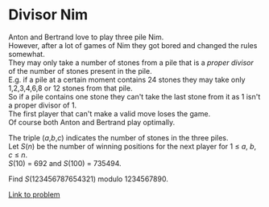 # Divisor Nim

<p>
Anton and Bertrand love to play three pile Nim.<br />
However, after a lot of games of Nim they got bored and changed the rules somewhat.<br />
They may only take a number of stones from a pile that is a <dfn title="a proper divisor of n is a divisor of n smaller than n">proper divisor</dfn> of the number of stones present in the pile.<br /> E.g. if a pile at a certain moment contains 24 stones they may take only 1,2,3,4,6,8 or 12 stones from that pile.<br />
So if a pile contains one stone they can't take the last stone from it as 1 isn't a proper divisor of 1.<br />
The first player that can't make a valid move loses the game.<br />
Of course both Anton and Bertrand play optimally.</p>
<p>
The triple (<var>a</var>,<var>b</var>,<var>c</var>) indicates the number of stones in the three piles.<br />
Let <var>S</var>(<var>n</var>) be the number of winning positions for the next player for 1 ≤ <var>a</var>, <var>b</var>, <var>c</var> ≤ <var>n</var>.<br /><var>S</var>(10) = 692 and <var>S</var>(100) = 735494.</p>
<p>
Find <var>S</var>(123456787654321) modulo 1234567890.
</p>

[Link to problem](https://projecteuler.net/problem=509)
